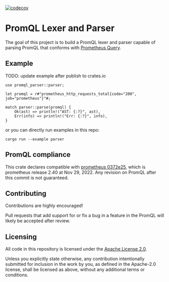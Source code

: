 [![codecov](https://codecov.io/gh/GreptimeTeam/promql-parser/branch/develop/graph/badge.svg?token=4GEPVMJYNG)](https://app.codecov.io/gh/GreptimeTeam/promql-parser/tree/develop)

# PromQL Lexer and Parser

The goal of this project is to build a PromQL lexer and parser capable of
parsing PromQL that conforms with [Prometheus Query][querying-prometheus].

## Example

TODO: update example after publish to crates.io

```
use promql_parser::parser;

let promql = r#"prometheus_http_requests_total{code="200", job="prometheus"}"#;

match parser::parse(promql) {
    Ok(ast) => println!("AST: {:?}", ast),
    Err(info) => println!("Err: {:?}", info),
}
```

or you can directly run examples in this repo:

```
cargo run --example parser
```

## PromQL compliance

This crate declares compatible with [prometheus 0372e25][prom-0372e25], which is
prometheus release 2.40 at Nov 29, 2022. Any revision on PromQL after this
commit is not guaranteed.

## Contributing

Contributions are highly encouraged!

Pull requests that add support for or fix a bug in a feature in the PromQL will
likely be accepted after review.

## Licensing

All code in this repository is licensed under the [Apache License 2.0](LICENSE).

Unless you explicitly state otherwise, any contribution intentionally submitted
for inclusion in the work by you, as defined in the Apache-2.0 license, shall be
licensed as above, without any additional terms or conditions.

[prom-0372e25]: https://github.com/prometheus/prometheus/tree/0372e259baf014bbade3134fd79bcdfd8cbdef2c
[querying-prometheus]: https://prometheus.io/docs/prometheus/latest/querying/basics/
